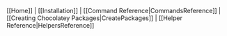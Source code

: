 [[Home]] | [[Installation]] | [[Command Reference|CommandsReference]] | [[Creating Chocolatey Packages|CreatePackages]] | [[Helper Reference|HelpersReference]]